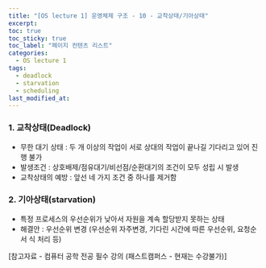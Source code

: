 ```yaml
---
title: "[OS lecture 1] 운영체제 구조 - 10 - 교착상태/기아상태"
excerpt:
toc: true
toc_sticky: true
toc_label: "페이지 컨텐츠 리스트"
categories:
  - OS lecture 1
tags:
  - deadlock
  - starvation
  - scheduling
last_modified_at:
---
```


### **1. 교착상태(Deadlock)**

- 무한 대기 상태 : 두 개 이상의 작업이 서로 상대의 작업이 끝나길 기다리고 있어 진행 불가
- 발생조건 : 상호배제/점유대기/비선점/순환대기의 조건이 모두 성립 시 발생
- 교착상태의 예방 : 앞선 네 가지 조건 중 하나를 제거함

### **2. 기아상태(starvation)**

- 특정 프로세스의 우선순위가 낮아서 자원을 계속 할당받지 못하는 상태
- 해결안 : 우선순위 변경 (우선순위 자주변경, 기다린 시간에 따른 우선순위, 요청순서 식 처리 등)

[참고자료 - 컴퓨터 공학 전공 필수 강의 (패스트캠퍼스 - 현재는 수강불가)]
